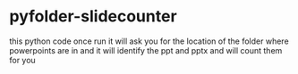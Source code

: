 # pyfolder-slidecounter
this python code once run it will ask you for the location of the folder where powerpoints are in and it will identify the ppt and pptx and will count them for you
